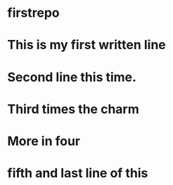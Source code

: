 # firstrepo
# This is my first written line
# Second line this time.
# Third times the charm 
# More in four
# fifth and last line of this
